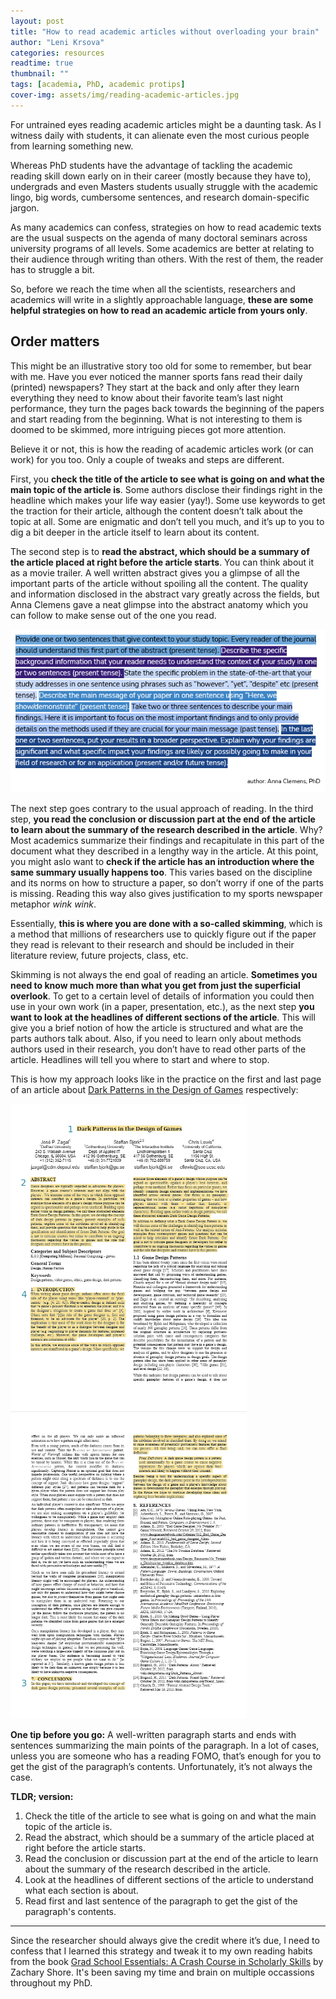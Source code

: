 ```yaml
---
layout: post
title: "How to read academic articles without overloading your brain"
author: "Leni Krsova"
categories: resources
readtime: true
thumbnail: ""
tags: [academia, PhD, academic protips]
cover-img: assets/img/reading-academic-articles.jpg
---
```

For untrained eyes reading academic articles might be a daunting task. As I witness daily with students, it can alienate even the most curious people from learning something new.

Whereas PhD students have the advantage of tackling the academic reading skill down early on in their career (mostly because they have to), undergrads and even Masters students usually struggle with the academic lingo, big words, cumbersome sentences, and research domain-specific jargon.

As many academics can confess, strategies on how to read academic texts are the usual suspects on the agenda of many doctoral seminars across university programs of all levels. Some academics are better at relating to their audience through writing than others. With the rest of them, the reader has to struggle a bit.

So, before we reach the time when all the scientists, researchers and academics will write in a slightly approachable language, **these are some helpful strategies on how to read an academic article from yours only**.  

## Order matters
This might be an illustrative story too old for some to remember, but bear with me. Have you ever noticed the manner sports fans read their daily (printed) newspapers? They start at the back and only after they learn everything they need to know about their favorite team’s last night performance, they turn the pages back towards the beginning of the papers and start reading from the beginning. What is not interesting to them is doomed to be skimmed, more intriguing pieces got more attention.

Believe it or not, this is how the reading of academic articles work (or can work) for you too. Only a couple of tweaks and steps are different.

First, you **check the title of the article to see what is going on and what the main topic of the article is**. Some authors disclose their findings right in the headline which makes your life way easier (yay!). Some use keywords to get the traction for their article, although the content doesn’t talk about the topic at all. Some are enigmatic and don’t tell you much, and it’s up to you to dig a bit deeper in the article itself to learn about its content. 

The second step is to **read the abstract, which should be a summary of the article placed at right before the article starts**. You can think about it as a movie trailer. A well written abstract gives you a glimpse of all the important parts of the article without spoiling all the content. The quality and information disclosed in the abstract vary greatly across the fields, but Anna Clemens gave a neat glimpse into the abstract anatomy which you can follow to make sense out of the one you read.

<img src="/assets/img/ac-abstract.PNG">

The next step goes contrary to the usual approach of reading. In the third step, **you read the conclusion or discussion part at the end of the article to learn about the summary of the research described in the article**. Why? Most academics summarize their findings and recapitulate in this part of the document what they described in a lengthy way in the article.  At this point, you might aslo want to **check if the article has an introduction where the same summary usually happens too**. This varies based on the discipline and its norms on how to structure a paper, so don’t worry if one of the parts is missing. Reading this way also gives justification to my sports newspaper metaphor *wink wink*.

Essentially, **this is where you are done with a so-called skimming**, which is a method that millions of researchers use to quickly figure out if the paper they read is relevant to their research and should be included in their literature review, future projects, class, etc.

Skimming is not always the end goal of reading an article. **Sometimes you need to know much more than what you get from just the superficial overlook**. To get to a certain level of details of information you could then use in your own work (in a paper, presentation, etc.), as the next step **you want to look at the headlines of different sections of the article**. This will give you a brief notion of how the article is structured and what are the parts authors talk about. Also, if you need to learn only about methods authors used in their research, you don’t have to read other parts of the article. Headlines will tell you where to start and where to stop.

This is how my approach looks like in the practice on the first and last page of an article about <a href="http://soda.swedish-ict.se/5552/1/DarkPatterns.1.1.6_cameraready.pdf">Dark Patterns in the Design of Games</a> respectively:

<img src="/assets/img/ac-articles-3.jpg" width="75%" height="75%">
<img src="/assets/img/ac-articles-2.jpg" width="75%" height="75%">

**One tip before you go:** A well-written paragraph starts and ends with sentences summarizing the main points of the paragraph. In a lot of cases, unless you are someone who has a reading FOMO, that’s enough for you to get the gist of the paragraph’s contents. Unfortunately, it’s not always the case.

**TLDR; version:**

1. Check the title of the article to see what is going on and what the main topic of the article is.
2. Read the abstract, which should be a summary of the article placed at right before the article starts.
3. Read the conclusion or discussion part at the end of the article to learn about the summary of the research described in the article.
4. Look at the headlines of different sections of the article to understand what each section is about.
5. Read first and last sentence of the paragraph to get the gist of the paragraph's contents.

---

Since the researcher should always give the credit where it’s due, I need to confess that I learned this strategy and tweak it to my own reading habits from the book <a href="https://www.amazon.com/Grad-School-Essentials-Course-Scholarly/dp/0520288300">Grad School Essentials: A Crash Course in Scholarly Skills</a> by Zachary Shore. It's been saving my time and brain on multiple occassions throughout my PhD.
